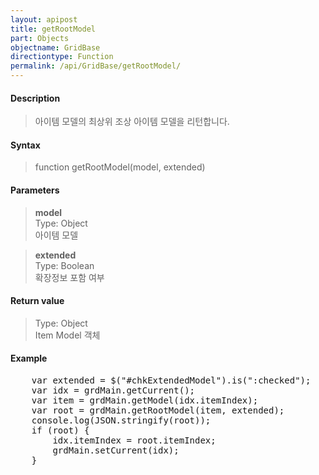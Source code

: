 ```yaml
---
layout: apipost
title: getRootModel
part: Objects
objectname: GridBase
directiontype: Function
permalink: /api/GridBase/getRootModel/
---
```



#### Description

> 아이템 모델의 최상위 조상 아이템 모델을 리턴합니다.  

#### Syntax

> function getRootModel(model, extended)  

#### Parameters

> **model**  
> Type: Object  
> 아이템 모델  

> **extended**  
> Type: Boolean  
> 확장정보 포함 여부  

#### Return value

> Type: Object  
> Item Model 객체  

#### Example

<pre class="prettyprint">
    var extended = $("#chkExtendedModel").is(":checked");
    var idx = grdMain.getCurrent();
    var item = grdMain.getModel(idx.itemIndex);
    var root = grdMain.getRootModel(item, extended);
    console.log(JSON.stringify(root));
    if (root) {
        idx.itemIndex = root.itemIndex;
        grdMain.setCurrent(idx);
    }
</pre>

